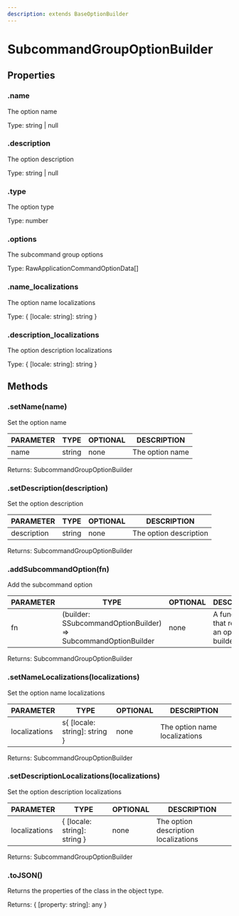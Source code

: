 ```yaml
---
description: extends BaseOptionBuilder
---
```


# SubcommandGroupOptionBuilder

## Properties

### .name

The option name

Type: string | null

### .description

The option description

Type: string | null

### .type

The option type

Type: number

### .options

The subcommand group options

Type: RawApplicationCommandOptionData\[]

### .name\_localizations

The option name localizations

Type: { \[locale: string]: string }

### .description\_localizations

The option description localizations

Type: { \[locale: string]: string }

## Methods

### .setName(name)

Set the option name

| PARAMETER | TYPE   | OPTIONAL | DESCRIPTION     |
| --------- | ------ | -------- | --------------- |
| name      | string | none     | The option name |

Returns: SubcommandGroupOptionBuilder

### .setDescription(description)

Set the option description

| PARAMETER   | TYPE   | OPTIONAL | DESCRIPTION            |
| ----------- | ------ | -------- | ---------------------- |
| description | string | none     | The option description |

Returns: SubcommandGroupOptionBuilder

### .addSubcommandOption(fn)

Add the subcommand option

| PARAMETER | TYPE                                                           | OPTIONAL | DESCRIPTION                               |
| --------- | -------------------------------------------------------------- | -------- | ----------------------------------------- |
| fn        | (builder: SSubcommandOptionBuilder) => SubcommandOptionBuilder | none     | A function that returns an option builder |

Returns: SubcommandGroupOptionBuilder

### .setNameLocalizations(localizations)

Set the option name localizations

| PARAMETER     | TYPE                           | OPTIONAL | DESCRIPTION                   |
| ------------- | ------------------------------ | -------- | ----------------------------- |
| localizations | s{ \[locale: string]: string } | none     | The option name localizations |

Returns: SubcommandGroupOptionBuilder

### .setDescriptionLocalizations(localizations)

Set the option description localizations

| PARAMETER     | TYPE                          | OPTIONAL | DESCRIPTION                          |
| ------------- | ----------------------------- | -------- | ------------------------------------ |
| localizations | { \[locale: string]: string } | none     | The option description localizations |

Returns: SubcommandGroupOptionBuilder

### .toJSON()

Returns the properties of the class in the object type.

Returns: { \[property: string]: any }

